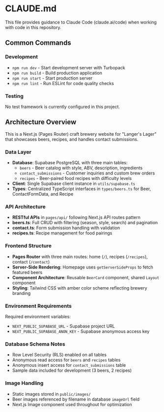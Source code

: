 # CLAUDE.md

This file provides guidance to Claude Code (claude.ai/code) when working with code in this repository.

## Common Commands

### Development
- `npm run dev` - Start development server with Turbopack
- `npm run build` - Build production application
- `npm run start` - Start production server
- `npm run lint` - Run ESLint for code quality checks

### Testing
No test framework is currently configured in this project.

## Architecture Overview

This is a Next.js (Pages Router) craft brewery website for "Langer's Lager" that showcases beers, recipes, and handles contact submissions.

### Data Layer
- **Database**: Supabase PostgreSQL with three main tables:
  - `beers` - Beer catalog with style, ABV, description, ingredients
  - `contact_submissions` - Customer inquiries and custom brew orders
  - `recipes` - Beer-paired food recipes with difficulty levels
- **Client**: Single Supabase client instance in `utils/supabase.ts`
- **Types**: Centralized TypeScript interfaces in `types/beers.ts` for Beer, ContactFormData, and Recipe

### API Architecture
- **RESTful APIs** in `pages/api/` following Next.js API routes pattern
- **beers.ts**: Full CRUD with filtering (season, style, search) and pagination
- **contact.ts**: Form submission handling with validation
- **recipes.ts**: Recipe management for food pairings

### Frontend Structure
- **Pages Router** with three main routes: home (`/`), recipes (`/recipes`), contact (`/contact`)
- **Server-Side Rendering**: Homepage uses `getServerSideProps` to fetch featured beers
- **Component Architecture**: Reusable `BeerCard` component, shared `Layout` component
- **Styling**: Tailwind CSS with amber color scheme reflecting brewery branding

### Environment Requirements
Required environment variables:
- `NEXT_PUBLIC_SUPABASE_URL` - Supabase project URL
- `NEXT_PUBLIC_SUPABASE_ANON_KEY` - Supabase anonymous access key

### Database Schema Notes
- Row Level Security (RLS) enabled on all tables
- Anonymous read access for `beers` and `recipes` tables
- Anonymous insert access for `contact_submissions` table
- Sample data included for development (3 beers, 2 recipes)

### Image Handling
- Static images stored in `public/images/`
- Beer images referenced by filename in database `imageUrl` field
- Next.js Image component used throughout for optimization